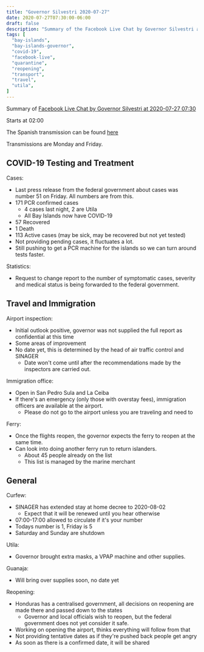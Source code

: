 ```yaml
---
title: "Governor Silvestri 2020-07-27"
date: 2020-07-27T07:30:00-06:00
draft: false
description: "Summary of the Facebook Live Chat by Governor Silvestri at 2020-07-27 07:30"
tags: [
  "bay-islands",
  "bay-islands-governor",
  "covid-19",
  "facebook-live",
  "quarantine",
  "reopening",
  "transport",
  "travel",
  "utila",
]
---
```


Summary of [Facebook Live Chat by Governor Silvestri at 2020-07-27
07:30](https://www.facebook.com/gobernacionislas/videos/783053209102405)

Starts at 02:00

The Spanish transmission can be found
[here](https://www.facebook.com/gobernacionislas/videos/644202222859797/)

Transmissions are Monday and Friday.

COVID-19 Testing and Treatment
------------------------------

Cases:
* Last press release from the federal government about cases was number 51 on
  Friday. All numbers are from this.
* 171 PCR confirmed cases
  * 4 cases last night, 2 are Utila
  * All Bay Islands now have COVID-19
* 57 Recovered
* 1 Death
* 113 Active cases (may be sick, may be recovered but not yet tested)
* Not providing pending cases, it fluctuates a lot.
* Still pushing to get a PCR machine for the islands so we can turn around
  tests faster.

Statistics:
* Request to change report to the number of symptomatic cases, severity and
  medical status is being forwarded to the federal government.

Travel and Immigration
----------------------

Airport inspection:
* Initial outlook positive, governor was not supplied the full report as
  confidential at this time
* Some areas of improvement
* No date yet, this is determined by the head of air traffic control and
  SINAGER
  * Date won't come until after the recommendations made by the inspectors are
    carried out.

Immigration office:
* Open in San Pedro Sula and La Ceiba
* If there's an emergency (only those with overstay fees), immigration officers
  are available at the airport.
  * Please do not go to the airport unless you are traveling and need to

Ferry:
* Once the flights reopen, the governor expects the ferry to reopen at the same
  time.
* Can look into doing another ferry run to return islanders.
  * About 45 people already on the list
  * This list is managed by the marine merchant

General
-------

Curfew:
* SINAGER has extended stay at home decree to 2020-08-02
  * Expect that it will be renewed until you hear otherwise
* 07:00-17:00 allowed to circulate if it's your number
* Todays number is 1, Friday is 5
* Saturday and Sunday are shutdown

Utila:
* Governor brought extra masks, a VPAP machine and other supplies.

Guanaja:
* Will bring over supplies soon, no date yet

Reopening:
* Honduras has a centralised government, all decisions on reopening are made
  there and passed down to the states
  * Governor and local officials wish to reopen, but the federal government
    does not yet consider it safe.
* Working on opening the airport, thinks everything will follow from that
* Not providing tentative dates as if they're pushed back people get angry
* As soon as there is a confirmed date, it will be shared
